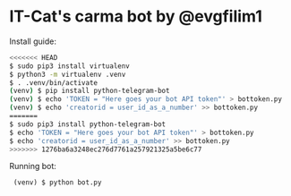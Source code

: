 # IT-Cat's carma bot by @evgfilim1

Install guide:
```sh
<<<<<<< HEAD
$ sudo pip3 install virtualenv
$ python3 -m virtualenv .venv
$ . .venv/bin/activate
(venv) $ pip install python-telegram-bot
(venv) $ echo 'TOKEN = "Here goes your bot API token"' > bottoken.py
(venv) $ echo 'creatorid = user_id_as_a_number' >> bottoken.py
=======
$ sudo pip3 install python-telegram-bot
$ echo 'TOKEN = "Here goes your bot API token"' > bottoken.py
$ echo 'creatorid = user_id_as_a_number' >> bottoken.py
>>>>>>> 1276ba6a3248ec276d7761a257921325a5be6c77
```

Running bot:

``` (venv) $ python bot.py```
